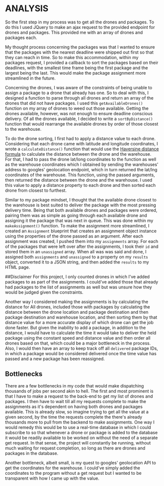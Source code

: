 # ANALYSIS

So the first step in my process was to get all the drones and packages. To do this I used JQuery to make an ajax request to the provided endpoint for drones and packages. This provided me with an array of drones and packages each.

My thought process concerning the packages was that I wanted to ensure that the packages with the nearest deadline were shipped out first so that they can reach in time. So to make this accommodation, within my packages request, I provided a callback to sort the packages based on their deadlines, with the smallest time frame being the first package and the largest being the last. This would make the package assignment more streamlined in the future.

Concerning the drones, I was aware of the constraints of being unable to assign a package to a drone that already has one. So to deal with this, I designed a function to parse through all drones and return an array of the drones that did not have packages. I used this `getAvailableDrones()` function on my array of drones to weed out those available. Getting the drones available, however, was not enough to ensure deadline conscious delivery. Of all the drones available,  I decided to write a `sortByDistance()` function that would rearrange the available drones by order of those closest to the warehouse.

To do the drone sorting, I first had to apply a distance value to each drone. Considering that each drone came with latitude and longitude coordinates, I wrote a `calculateDistance()` function that would use the [Haversine distance formula](https://en.wikipedia.org/wiki/Haversine_formula) to calculate the distance between the drone and the warehouse. For that, I had to pass the drone lat/long coordinates to the function as well as the warehouse coordinates which I obtained by sending the warehouses' address to googles' geolocation endpoint, which in turn returned the lat/lng coordinates of the warehouse. This function, using the passed arguments, then returned the distance between the drone and the warehouse. I used this value to apply a distance property to each drone and then sorted each drone from closest to furthest. 

Similar to my package mindset, I thought that the available drone closest to the warehouse is best suited to deliver the package with the most pressing delivery time. Being that both available drones and packages were ordered,  pairing them was as simple as going through each available drone and assigning it the package that was next in queue. This was done within my `makeAssignment()` function. To make the assignment more streamlined, I created an `Assignment`  blueprint that creates an assignment object instance using the properties of the drone passed as an argument.  After each assignment was created, I pushed them into my `assignments` array. For each of the packages that were left over after the assignments, I took their `id` and stored them in an `unassigned` array. When all was was said and done, I assigned both `assignments` and `unassigned` to a property on my `results` object, converted it to a JSON string, and then added the `results` to my HTML page.

##Disclaimer
 For this project, I only counted drones in which I've added packages to as part of the assignments. I could've added those that already had packages to the list of assignments as well but was unsure how they would be judged given the constraints.

Another way I considered making the assignments is by calculating the distance for All drones, included those with packages by calculating the distance between the drone location and package destination and then package destination and warehouse location, and then sorting them by that distance value for a more accurate display of which drone can get the job done faster. But given the inability to add a package, in addition to the distance, I would have to calculate the time it would take to deliver the held package using the constant speed and distance value and then order all drones based on that, which could be a major bottleneck in the process. Also, I would then have an array to keep track off all `delivered` package IDs, in which a package would be considered delivered once the time value has passed and a new package has been reassigned.

## Bottlenecks
There are a few bottlenecks in my code that would make dispatching thousands of jobs per second akin to hell. The first and most prominent is that I have to make a request to the back-end to get my list of drones and packages. I then have to wait till all my requests complete to make the assignments as it's dependent on having both drones and packages available. This is already slow, so imagine trying to get all the value at a given second, by the time the requests complete the there's already thousands more to pull from the backend to make assignments. One way I would remedy this would be to use a real-time database in which I could subscribe to so that whenever a drone or package is added to the database it would be readily available to be worked on without the need of a separate get request. In that sense, the project will constantly be running, without much waiting for request completion,  so long as there are drones and packages in the database.

Another bottleneck, albeit small, is my quest to googles' geolocation API to get the coordinates for the warehouse. I could've simply added the coordinates to the program without a get request but I wanted to be transparent with how I came up with the value.